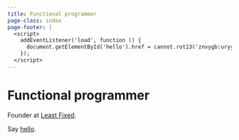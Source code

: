 ```yaml
---
title: Functional programmer
page-class: index
page-footer: |
  <script>
    addEventListener('load', function () {
      document.getElementById('hello').href = cannot.rot13('znvygb:uryyb@zvrgrx.vb');
    });
  </script>
---
```



Functional programmer
=====================

Founder at [Least Fixed](http://leastfixed.com/).

Say <a href="" id="hello">hello</a>.
